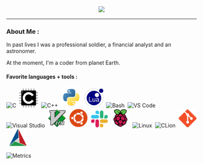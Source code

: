 <div id="header" align="center">
  <img src="https://media.giphy.com/media/Qo2dupDib32rkTY4hX/giphy.gif" width="300"/>
</div>

---

### About Me :
In past lives I was a professional soldier, a financial analyst and an astronomer.  

At the moment, I'm a coder from planet Earth.  

#### Favorite languages + tools :

<div>
  <img src="https://upload.wikimedia.org/wikipedia/commons/1/19/C_Logo.png" title="C" alt="C" width="50" height="50"/>&nbsp;
  <img src="https://github.com/devicons/devicon/blob/master/icons/embeddedc/embeddedc-original.svg" title="Embedded C" alt="Embedded C" width="50" height="50"/>&nbsp;
  <img src="https://upload.wikimedia.org/wikipedia/commons/thumb/1/18/ISO_C%2B%2B_Logo.svg/1822px-ISO_C%2B%2B_Logo.svg.png" title="C++" alt="C++" width="44" height="50"/>&nbsp;
  <img src="https://github.com/devicons/devicon/blob/master/icons/python/python-original.svg" title="Python" alt="Python" width="54" height="54"/>&nbsp;
  <img src="https://github.com/devicons/devicon/blob/master/icons/lua/lua-original-wordmark.svg" title="Lua" alt="Lua" width="50" height="50"/>&nbsp;
  <img src="https://images-wixmp-ed30a86b8c4ca887773594c2.wixmp.com/i/3e1f6e5c-5238-4ecc-a0d5-f2deff1e4fb4/dcge67r-261eb5af-66f8-4786-94ac-bd535876fd45.png" title="Bash" alt="Bash" width="51" height="51"/>&nbsp;
  <img src="https://upload.wikimedia.org/wikipedia/commons/thumb/9/9a/Visual_Studio_Code_1.35_icon.svg/2048px-Visual_Studio_Code_1.35_icon.svg.png" title="VS Code" alt="VS Code" width="46" height="46"/>&nbsp;
  <img src="https://upload.wikimedia.org/wikipedia/commons/thumb/2/2c/Visual_Studio_Icon_2022.svg/2048px-Visual_Studio_Icon_2022.svg.png" title="Visual Studio" alt="Visual Studio" width="50" height="50"/>&nbsp;
  <img src="https://github.com/devicons/devicon/blob/master/icons/vim/vim-original.svg" title="Vim" alt="Vim" width="48" height="48"/>&nbsp;
  <img src="https://github.com/devicons/devicon/blob/master/icons/ubuntu/ubuntu-plain.svg" title="Ubuntu" alt="Ubuntu" width="50" height="50"/>&nbsp;
  <img src="https://github.com/devicons/devicon/blob/master/icons/slack/slack-original.svg" title="Slack" alt="Slack" width="45" height="45"/>&nbsp;
  <img src="https://github.com/devicons/devicon/blob/master/icons/raspberrypi/raspberrypi-original.svg" title="Raspberry Pi" alt="Raspberry Pi" width="50" height="50"/>&nbsp;
  <img src="https://upload.wikimedia.org/wikipedia/commons/thumb/6/66/TUX_G2.svg/163px-TUX_G2.svg.png" title="Linux" alt="Linux" width="50" height="54"/>&nbsp;
  <img src="https://resources.jetbrains.com/storage/products/clion/img/meta/clion_logo_300x300.png" title="CLion" alt="CLion" width="46" height="46"/>&nbsp;
  <img src="https://github.com/devicons/devicon/blob/master/icons/git/git-original.svg" title="Git" alt="Git" width="48" height="48"/>&nbsp;
  <img src="https://github.com/devicons/devicon/blob/master/icons/cmake/cmake-original.svg" title="CMake" alt="CMake" width="46" height="46"/>&nbsp;
</div>

![Metrics](https://metrics.lecoq.io/thnkslprpt?template=classic&base.community=0&base.repositories=0&base.metadata=0&isocalendar=1&languages=1&lines=1&followup=1&base=header%2C%20activity%2C%20community%2C%20repositories%2C%20metadata&base.indepth=false&base.hireable=false&base.skip=false&isocalendar=false&isocalendar.duration=half-year&languages=false&languages.limit=8&languages.threshold=0%25&languages.other=false&languages.colors=github&languages.sections=most-used&languages.indepth=false&languages.analysis.timeout=15&languages.analysis.timeout.repositories=7.5&languages.categories=markup%2C%20programming&languages.recent.categories=markup%2C%20programming&languages.recent.load=300&languages.recent.days=14&lines=false&lines.sections=base&lines.repositories.limit=7&lines.history.limit=1&followup=false&followup.sections=repositories&followup.indepth=false&followup.archived=true&config.timezone=Australia%2FBrisbane)
